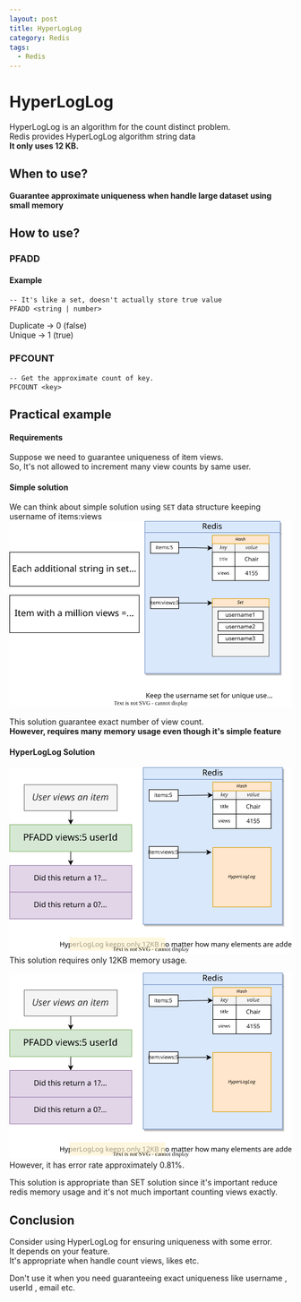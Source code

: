 ```yaml
---
layout: post
title: HyperLogLog
category: Redis
tags:
  - Redis
---
```


# HyperLogLog
HyperLogLog is an algorithm for the count distinct problem. \
Redis provides HyperLogLog algorithm string data \
**It only uses 12 KB.**

## When to use?
**Guarantee approximate uniqueness when handle large dataset using small memory**

## How to use?

### PFADD
#### Example
```redis
-- It's like a set, doesn't actually store true value
PFADD <string | number>
```
Duplicate -> 0 (false) \
Unique -> 1 (true)

### PFCOUNT
```redis
-- Get the approximate count of key.
PFCOUNT <key>
```

## Practical example

#### Requirements
Suppose we need to guarantee uniqueness of item views. \
So, It's not allowed to increment many view counts by same user.

#### Simple solution
We can think about simple solution using `SET` data structure keeping username of items:views
![Set for item views](/assets/img/redis/redis-without-hyperloglog.svg)

This solution guarantee exact number of view count. \
**However, requires many memory usage even though it's simple feature**

#### HyperLogLog Solution

![HyperLogLog for item views](/assets/img/redis/redis-with-hyperloglog.svg)
This solution requires only 12KB memory usage.

![HyperLogLog error](/assets/img/redis/redis-with-hyperloglog.svg)
However, it has error rate approximately 0.81%.

This solution is appropriate than SET solution since it's important reduce redis memory usage and it's not much important counting views exactly.


## Conclusion
Consider using HyperLogLog for ensuring uniqueness with some error. \
It depends on your feature. \
It's appropriate when handle count views, likes etc.

Don't use it when you need guaranteeing  exact uniqueness like username , userId , email etc.










